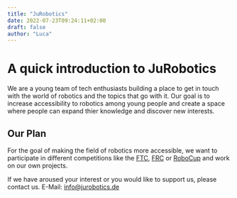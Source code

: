 ```yaml
---
title: "JuRobotics"
date: 2022-07-23T09:24:11+02:00
draft: false
author: "Luca"
---
```



# A quick introduction to JuRobotics

We are a young team of tech enthusiasts building a place to get in touch with the world of robotics and the topics that go with it. Our goal is to increase accessibility to robotics among young people and create a space where people can expand thier knowledge and discover new interests.

## Our Plan

For the goal of making the field of robotics more accessible, we want to participate in different competitions like the [FTC](https://www.firstinspires.org/robotics/ftc), [FRC](https://www.firstinspires.org/robotics/frc) or  [RoboCup](https://www.robocup.org/) and work on our own projects.

If we have aroused your interest or you would like to support us, please contact us. 
E-Mail: info@jurobotics.de
